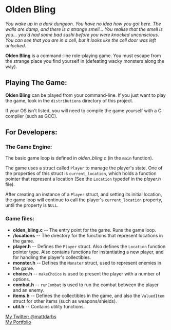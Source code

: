 # Olden Bling

*You wake up in a dark dungeon. You have no idea how you got here.
The walls are damp, and there is a strange smell...
You realise that the smell is you... you'd had some bad sushi before you were knocked unconscious.
You can see that you are in a cell, but it looks like the cell door was left unlocked.*

**Olden Bling** is a command-line role-playing game. You must escape from the strange place you find yourself in (defeating wacky monsters along the way).

## Playing The Game:

**Olden Bling** can be played from your command-line. If you just want to play the game, look in the `distributions` directory of this project.

If your OS isn't listed, you will need to compile the game yourself with a C compiler (such as GCC).

## For Developers:

### The Game Engine:

The basic game loop is defined in *olden_bling.c* (in the `main` function). 

The game uses a struct called `Player` to manage the player's state. One of the properties of this struct is `current_location`, which holds a function pointer that represent a location (See the `Location` typedef in the  *player.h* file).

After creating an instance of a `Player` struct, and setting its initial location, the game loop will continue to call the player's `current_location` property, until the property is `NULL`.

### Game files:

 - **olden_bling.c** -- The entry point for the game. Runs the game loop.
 - **/locations** -- The directory for the functions that represent locations in the game.
 - **player.h** -- Defines the `Player` struct. Also defines the `Location` function pointer type. Also contains functions for instantiating a new player, and for handling the player's collectibles.
 - **monster.h** -- Defines the `Monster` struct, used to represent enemies in the game.
 - **choice.h** -- `makeChoice` is used to present the player with a number of options.
 - **combat.h** -- `runCombat` is used to run the combat between the player and an enemy.
 - **items.h** -- Defines the collectibles in the game, and also the `ValuedItem` struct for other items (such as weapons/shields).
 - **util.h** -- Contains utility functions.

[My Twitter: @mattdarbs](http://twitter.com/mattdarbs)  
[My Portfolio](http://md-developer.uk)
